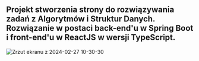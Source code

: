 ## Projekt stworzenia strony do rozwiązywania zadań z Algorytmów i Struktur Danych. Rozwiązanie w postaci back-end'u w Spring Boot i front-end'u w ReactJS w wersji TypeScript.
![Zrzut ekranu z 2024-02-27 10-30-30](https://github.com/HubiRto/PomokuWeb/assets/57270888/ca3943af-015d-4f72-901d-21208c66c1f8)
